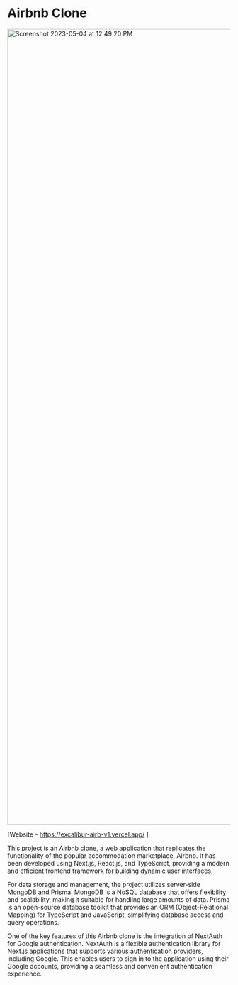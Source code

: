 # Airbnb Clone 

<img width="1792" alt="Screenshot 2023-05-04 at 12 49 20 PM" src="https://user-images.githubusercontent.com/48850851/236168043-145d47b7-96e9-410f-aa22-4c1d278311ef.png">

[Website - https://excalibur-airb-v1.vercel.app/ ]

This project is an Airbnb clone, a web application that replicates the functionality of the popular accommodation marketplace, Airbnb. 
It has been developed using Next.js, React.js, and TypeScript, providing a modern and efficient frontend framework for building dynamic user interfaces.

For data storage and management, the project utilizes server-side MongoDB and Prisma. MongoDB is a NoSQL database that offers flexibility and scalability, 
making it suitable for handling large amounts of data. Prisma is an open-source database toolkit that provides an ORM (Object-Relational Mapping) for 
TypeScript and JavaScript, simplifying database access and query operations.

One of the key features of this Airbnb clone is the integration of NextAuth for Google authentication. 
NextAuth is a flexible authentication library for Next.js applications that supports various authentication providers, 
including Google. This enables users to sign in to the application using their Google accounts, providing a seamless and convenient authentication experience.
